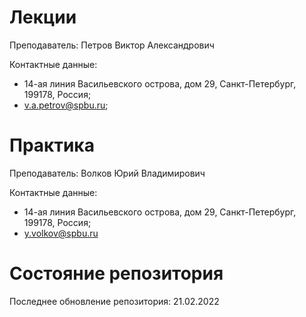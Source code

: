 # Лекции

Преподаватель: Петров Виктор Александрович

Контактные данные: 
+ 14-ая линия Васильевского острова, дом 29, Санкт-Петербург, 199178, Россия; 
+ v.a.petrov@spbu.ru;

# Практика

Преподаватель: Волков Юрий Владимирович

Контактные данные:
+ 14-ая линия Васильевского острова, дом 29, Санкт-Петербург, 199178, Россия;
+ y.volkov@spbu.ru

# Состояние репозитория

Последнее обновление репозитория: 21.02.2022
